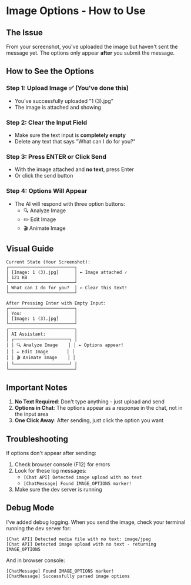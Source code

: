 # Image Options - How to Use

## The Issue
From your screenshot, you've uploaded the image but haven't sent the message yet. The options only appear **after** you submit the message.

## How to See the Options

### Step 1: Upload Image ✅ (You've done this)
- You've successfully uploaded "1 (3).jpg"
- The image is attached and showing

### Step 2: Clear the Input Field
- Make sure the text input is **completely empty**
- Delete any text that says "What can I do for you?"

### Step 3: Press ENTER or Click Send
- With the image attached and **no text**, press Enter
- Or click the send button

### Step 4: Options Will Appear
- The AI will respond with three option buttons:
  - 🔍 Analyze Image
  - ✏️ Edit Image  
  - 🎬 Animate Image

## Visual Guide

```
Current State (Your Screenshot):
┌─────────────────────────┐
│ [Image: 1 (3).jpg]      │ ← Image attached ✓
│ 121 KB                  │
└─────────────────────────┘
│ What can I do for you?  │ ← Clear this text!
└─────────────────────────┘

After Pressing Enter with Empty Input:
┌─────────────────────────┐
│ You:                    │
│ [Image: 1 (3).jpg]      │
└─────────────────────────┘
┌─────────────────────────┐
│ AI Assistant:           │
│ ┌─────────────────────┐ │
│ │ 🔍 Analyze Image    │ │ ← Options appear!
│ │ ✏️ Edit Image       │ │
│ │ 🎬 Animate Image    │ │
│ └─────────────────────┘ │
└─────────────────────────┘
```

## Important Notes

1. **No Text Required**: Don't type anything - just upload and send
2. **Options in Chat**: The options appear as a response in the chat, not in the input area
3. **One Click Away**: After sending, just click the option you want

## Troubleshooting

If options don't appear after sending:
1. Check browser console (F12) for errors
2. Look for these log messages:
   - `[Chat API] Detected image upload with no text`
   - `[ChatMessage] Found IMAGE_OPTIONS marker!`
3. Make sure the dev server is running

## Debug Mode

I've added debug logging. When you send the image, check your terminal running the dev server for:
```
[Chat API] Detected media file with no text: image/jpeg
[Chat API] Detected image upload with no text - returning IMAGE_OPTIONS
```

And in browser console:
```
[ChatMessage] Found IMAGE_OPTIONS marker!
[ChatMessage] Successfully parsed image options
```